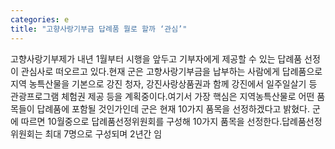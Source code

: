 ```yaml
---
categories: e
title: "고향사랑기부금 답례품 뭘로 할까 ‘관심’"
---
```

고향사랑기부제가 내년 1월부터 시행을 앞두고 기부자에게 제공할 수 있는 답례품 선정이 관심사로 떠오르고 있다.현재 군은 고향사랑기부금을 납부하는 사람에게 답례품으로 지역 농특산물을 기본으로 강진 청자, 강진사랑상품권과 함께 강진에서 일주일살기 등 관광프로그램 체험권 제공 등을 계획중이다.여기서 가장 핵심은 지역농특산물로 어떤 품목들이 답례품에 포함될 것인가인데 군은 현재 10가지 품목을 선정하겠다고 밝혔다. 군에 따르면 10월중으로 답례품선정위원회를 구성해 10가지 품목을 선정한다.답례품선정위원회는 최대 7명으로 구성되며 2년간 임
